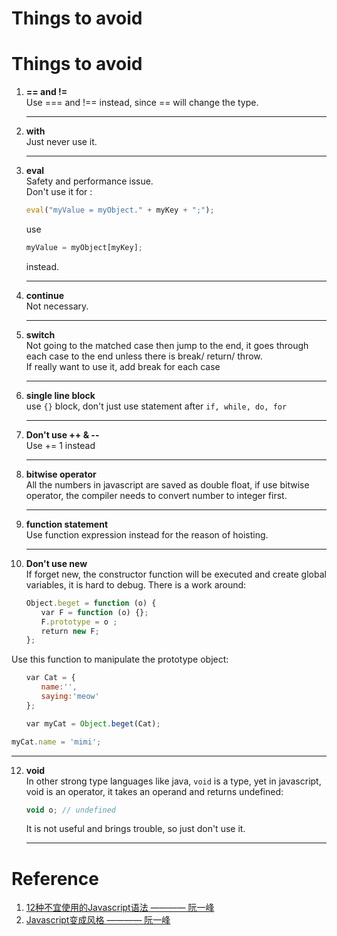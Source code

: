 # Things to avoid


# Things to avoid
1. **== and !=**  
   Use === and !== instead, since == will change the type.
   ***
2. **with**  
   Just never use it.
   ***
3. **eval**     
   Safety and performance issue.  
   Don't use it for :  
   ```js
   eval("myValue = myObject." + myKey + ";");
   ```    
   use 
   ```js
   myValue = myObject[myKey];
   ``` 
   instead.
   ***
4. **continue**    
   Not necessary.
   ***
5. **switch**    
   Not going to the matched case then jump to the end, it goes through each case to the end unless there is break/ return/ throw.    
   If really want to use it, add break for each case
   ***
6. **single line block**    
   use ````{}```` block, don't just use statement after ````if, while, do, for````
   ***
7. **Don't use ++ & --**    
   Use += 1 instead
   ***
8. **bitwise operator**    
   All the numbers in javascript are saved as double float, if use bitwise operator, the compiler needs to convert number to integer first.
   ***
9. **function statement**    
   Use function expression instead for the reason of hoisting.
   ***
10. **Don't use new**    
    If forget new, the constructor function will be executed and create global variables, it is hard to debug. There is a work around:    
   ```js
   　　Object.beget = function (o) {
　　　　var F = function (o) {};
　　　　F.prototype = o ;
　　　　return new F;
　　};
   ```    
   Use this function to manipulate the prototype object:
   ```js
　　var Cat = {
　　　　name:'',
　　　　saying:'meow'
　　};

　　var myCat = Object.beget(Cat);

   myCat.name = 'mimi';
   ```
   ***
12. **void**    
    In other strong type languages like java, ````void```` is a type, yet in javascript, void is an operator, it takes an operand and returns undefined:    
    ```js
    void o; // undefined
    ```
    It is not useful and brings trouble, so just don't use it.    
    ***

# Reference
1. [12种不宜使用的Javascript语法 ———— 阮一峰](http://www.ruanyifeng.com/blog/2010/01/12_javascript_syntax_structures_you_should_not_use.html)
2. [Javascript变成风格 ———— 阮一峰](http://www.ruanyifeng.com/blog/2012/04/javascript_programming_style.html)
